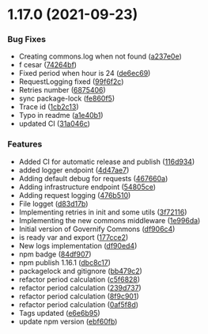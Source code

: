 # 1.17.0 (2021-09-23)


### Bug Fixes

* Creating commons.log when not found ([a237e0e](https://github.com/governify/commons/commit/a237e0ebc0907ae817a22a6cce17c68fe862098b))
* f cesar ([74264bf](https://github.com/governify/commons/commit/74264bf4c10de09468a2f279f4a77f548b651083))
* Fixed period when hour is 24 ([de6ec69](https://github.com/governify/commons/commit/de6ec6909132f02b9ae296ca400852281c332dee))
* RequestLogging fixed ([99f6f2c](https://github.com/governify/commons/commit/99f6f2c3633768d1426ef0b8e74d1bc051355663))
* Retries number ([6875406](https://github.com/governify/commons/commit/687540646c0451c136bb5c1c996904f4862b3a32))
* sync package-lock ([fe860f5](https://github.com/governify/commons/commit/fe860f571219a159f1e03beee51a33d554bc0b96))
* Trace id ([1cb2c13](https://github.com/governify/commons/commit/1cb2c139077d0205a02141948945d2e00b974f4f))
* Typo in readme ([a1e40b1](https://github.com/governify/commons/commit/a1e40b1f05c85ac4835815e17886ad009777be96))
* updated CI ([31a046c](https://github.com/governify/commons/commit/31a046c04bfd980cd43960503f5f222784b8553a))


### Features

* Added CI for automatic release and publish ([116d934](https://github.com/governify/commons/commit/116d93498456ed76ccca499c0e03a96b74487892))
* added logger endpoint ([4d47ae7](https://github.com/governify/commons/commit/4d47ae731eea3b49ad2b6fd57e7b286c4c5762a3))
* Adding default debug for requests ([467660a](https://github.com/governify/commons/commit/467660a8f41e789782d16c166d20dfd67fb8cc82))
* Adding infrastructure endpoint ([54805ce](https://github.com/governify/commons/commit/54805cebcd50f41f6b08b00db4c144cadd37072a))
* Adding request logging ([476b510](https://github.com/governify/commons/commit/476b5109b3d10b496e6d59f3ffaff15b623972a1))
* File logget ([d83d17b](https://github.com/governify/commons/commit/d83d17bc0b5e34c33701f981e252a570291a4016))
* Implementing retries in init and some utils ([3f72116](https://github.com/governify/commons/commit/3f721161fe2ebd874d916234f6a381dfe1e99811))
* Implementing the new commons middleware ([1e996da](https://github.com/governify/commons/commit/1e996da5749676ee9e031064bdf0dc0bc45b0da7))
* Initial version of Governify Commons ([df906c4](https://github.com/governify/commons/commit/df906c436502e91f87878ab7f13fc5447a2331d2))
* is ready var and export ([177cce2](https://github.com/governify/commons/commit/177cce26087c0faf333c8976642f6b2d4c44e59b))
* New logs implementation ([df90ed4](https://github.com/governify/commons/commit/df90ed470b79d1c8ae7ac044bfa5e64d4d448f3f))
* npm badge ([84df907](https://github.com/governify/commons/commit/84df907737706230c1ab3688246afe390d336bcf))
* npm publish 1.16.1 ([dbc8c17](https://github.com/governify/commons/commit/dbc8c17a98430ba6cc6316c7f33a3bcc5a10b7fe))
* packagelock and gitignore ([bb479c2](https://github.com/governify/commons/commit/bb479c2cff745f4a1eb835a2a10a4d5b3b00a791))
* refactor period calculation ([c5f6828](https://github.com/governify/commons/commit/c5f682881600fbbfc64c2d5addb37a6e93a1bf05))
* refactor period calculation ([239d737](https://github.com/governify/commons/commit/239d737c8169ed6b76469036ed2f0e11fc07ec48))
* refactor period calculation ([8f9c901](https://github.com/governify/commons/commit/8f9c901435e4438a6a3a3f21433fe86960cdffd2))
* refactor period calculation ([0af5f8d](https://github.com/governify/commons/commit/0af5f8d4a0b7f1f8ab3327fffa9cf64ed1240010))
* Tags updated ([e6e6b95](https://github.com/governify/commons/commit/e6e6b957d4ec7c86da42b09673533dd04b5c0c6a))
* update npm version ([ebf60fb](https://github.com/governify/commons/commit/ebf60fb3f6869b7b9e79e1bb24cea4289831fd64))



